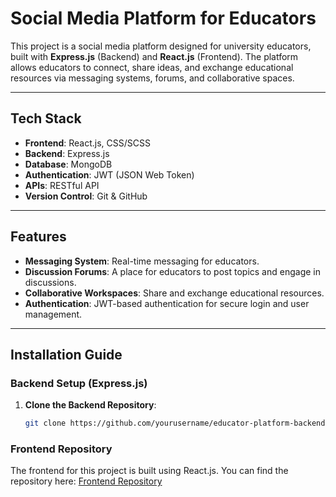# Social Media Platform for Educators

This project is a social media platform designed for university educators, built with **Express.js** (Backend) and **React.js** (Frontend). The platform allows educators to connect, share ideas, and exchange educational resources via messaging systems, forums, and collaborative spaces.

---

## **Tech Stack**

- **Frontend**: React.js, CSS/SCSS
- **Backend**: Express.js
- **Database**: MongoDB
- **Authentication**: JWT (JSON Web Token)
- **APIs**: RESTful API
- **Version Control**: Git & GitHub

---

## **Features**

- **Messaging System**: Real-time messaging for educators.
- **Discussion Forums**: A place for educators to post topics and engage in discussions.
- **Collaborative Workspaces**: Share and exchange educational resources.
- **Authentication**: JWT-based authentication for secure login and user management.

---

## **Installation Guide**

### **Backend Setup (Express.js)**

1. **Clone the Backend Repository**:
   ```bash
   git clone https://github.com/yourusername/educator-platform-backend.git

   
### Frontend Repository
The frontend for this project is built using React.js. You can find the repository here:
[Frontend Repository](https://github.com/zayneb-web/ReactJs-SocialNetwork)
